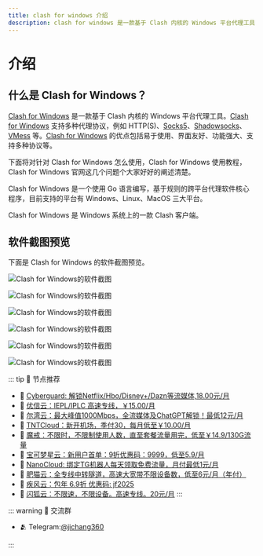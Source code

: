 ```yaml
---
title: clash for windows 介绍
description: clash for windows 是一款基于 Clash 内核的 Windows 平台代理工具
---
```


# 介绍
## 什么是 Clash for Windows？

[Clash for Windows](/) 是一款基于 Clash 内核的 Windows 平台代理工具。[Clash for Windows](/) 支持多种代理协议，例如 HTTP(S)、[Socks5](/wiki/Socks5)、[Shadowsocks](/wiki/Shadowsocks)、[VMess](/wiki/VMess) 等。[Clash for Windows](/) 的优点包括易于使用、界面友好、功能强大、支持多种协议等。

下面将对针对 Clash for Windows 怎么使用，Clash for Windows 使用教程，Clash for Windows 官网这几个问题个大家好好的阐述清楚。

Clash for Windows 是一个使用 Go 语言编写，基于规则的跨平台代理软件核心程序，目前支持的平台有 Windows、Linux、MacOS 三大平台。

Clash for Windows 是 Windows 系统上的一款 Clash 客户端。

## 软件截图预览

下面是 Clash for Windows 的软件截图预览。

![Clash for Windows的软件截图](/assets/Clash-for-Windows-1.CvJrWtXG.png "Clash for Windows 主界面预览")

![Clash for Windows的软件截图](/assets/Clash-for-Windows-2.Cr0En9HT.png "Clash for Windows 代理设置界面")

![Clash for Windows的软件截图](/assets/Clash-for-Windows-3.n9zrlXS_.png "Clash for Windows 配置文件管理界面")

![Clash for Windows的软件截图](/assets/Clash-for-Windows-4.CteyNpGr.png "Clash for Windows 规则设置界面")

![Clash for Windows的软件截图](/assets/Clash-for-Windows-5.Di1YTfh8.png "Clash for Windows 连接日志界面")

![Clash for Windows的软件截图](/assets/Clash-for-Windows-6.Cwbp1SRm.png "Clash for Windows 系统设置界面")


::: tip 🎉 节点推荐
- 🚀 [Cyberguard: 解锁Netflix/Hbo/Disney+/Dazn等流媒体,18.00元/月](https://www.cyberguard.best/#/register?code=XsreC0T5)<br>
- 🚀 [优信云：IEPL/IPLC 高速专线，￥15.00/月](https://www.优信云.com/#/register?code=JRtE5uIV)<br>
- 🚀 [尔湾云：最大峰值1000Mbps，全流媒体及ChatGPT解锁！最低12元/月](https://erwan6.net/auth/register?code=BoObCd)<br>
- 🚀 [TNTCloud：新开机场，季付30，每月低至￥10.00/月](https://haibing822.tntvipaff.cc/#/register?code=GtjJVgml)<br>
- 🚀 [魔戒：不限时，不限制使用人数，直至套餐流量用完，低至￥14.9/130G流量](https://mojie.app/#/register?code=sSdtPtLo)<br>
- 🚀 [宝可梦星云：新用户首单：9折优惠码：9999，低至5.9/月 ](https://a.suola.link/pokemon)<br>
- 🚀 [NanoCloud: 绑定TG机器人每天领取免费流量，月付最低1元/月](https://edu.uodoo.bid/auth/register?code=JMiOQDHf)<br>
- 🚀 [肥猫云：全专线中转隧道，高速大宽带不限设备数，低至6元/月（年付）](https://fchb1188.fcvipaff.cc/register?aff=X1vZd2wf)<br>
- 🚀 [疾风云：包年 6.9折 优惠码: jf2025](https://homes.tr25.cn?code=ReCm)<br>
- 🚀 [闪狐云：不限速，不限设备。高速专线。20元/月](https://inv02.ffaff.cc/register?aff=WQApz2pv)
:::

::: warning  💬 交流群

- 🫂 Telegram:[@jichang360](https://t.me/jichang360)

:::
